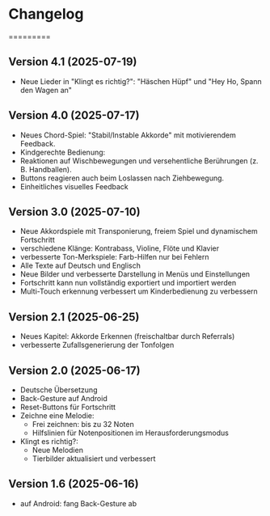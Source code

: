 # Changelog
=========


## Version 4.1 (2025-07-19)
- Neue Lieder in "Klingt es richtig?": "Häschen Hüpf" und "Hey Ho, Spann den Wagen an"


## Version 4.0 (2025-07-17)
- Neues Chord-Spiel: "Stabil/Instable Akkorde" mit motivierendem Feedback.
- Kindgerechte Bedienung:
 - Reaktionen auf Wischbewegungen und versehentliche Berührungen (z. B. Handballen).
 - Buttons reagieren auch beim Loslassen nach Ziehbewegung.
- Einheitliches visuelles Feedback

## Version 3.0 (2025-07-10)
- Neue Akkordspiele mit Transponierung, freiem Spiel und dynamischem Fortschritt
- verschiedene Klänge: Kontrabass, Violine, Flöte und Klavier
- verbesserte Ton-Merkspiele: Farb-Hilfen nur bei Fehlern
- Alle Texte auf Deutsch und Englisch
- Neue Bilder und verbesserte Darstellung in Menüs und Einstellungen
- Fortschritt kann nun vollständig exportiert und importiert werden
- Multi-Touch erkennung verbessert um Kinderbedienung zu verbessern

## Version 2.1 (2025-06-25)
- Neues Kapitel: Akkorde Erkennen (freischaltbar durch Referrals)
- verbesserte Zufallsgenerierung der Tonfolgen

## Version 2.0 (2025-06-17)
- Deutsche Übersetzung
- Back-Gesture auf Android
- Reset-Buttons für Fortschritt
- Zeichne eine Melodie:
  - Frei zeichnen: bis zu 32 Noten
  - Hilfslinien für Notenpositionen im Herausforderungsmodus
- Klingt es richtig?:
  - Neue Melodien
  - Tierbilder aktualisiert und verbessert

## Version 1.6 (2025-06-16)
- auf Android: fang Back-Gesture ab

